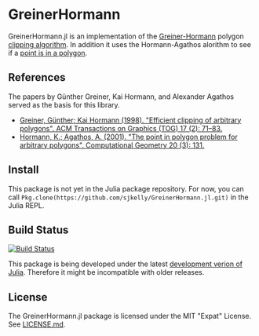 # GreinerHormann
GreinerHormann.jl is an implementation of the [Greiner-Hormann](https://en.wikipedia.org/wiki/Greiner-Hormann_clipping_algorithm) polygon [clipping algorithm](https://en.wikipedia.org/wiki/Clipping_%28computer_graphics%29). In addition it uses the Hormann-Agathos alorithm to see if a [point is in a polygon](https://en.wikipedia.org/wiki/Point_in_polygon).

## References
The papers by Günther Greiner, Kai Hormann, and Alexander Agathos served as the basis for this library.

* [Greiner, Günther; Kai Hormann (1998). "Efficient clipping of arbitrary polygons". ACM Transactions on Graphics (TOG) 17 (2): 71–83.](http://dl.acm.org/citation.cfm?id=274364)
* [Hormann, K.; Agathos, A. (2001). "The point in polygon problem for arbitrary polygons". Computational Geometry 20 (3): 131. ](http://www.sciencedirect.com/science/article/pii/S0925772101000128)


## Install
This package is not yet in the Julia package repository. For now, you can call ```Pkg.clone(https://github.com/sjkelly/GreinerHormann.jl.git)``` in the Julia REPL.

## Build Status
[![Build Status](https://travis-ci.org/sjkelly/GreinerHormann.jl.svg?branch=master)](https://travis-ci.org/sjkelly/GreinerHormann.jl)

This package is being developed under the latest [development verion of Julia](https://github.com/julialang/julia). Therefore it might be incompatible with older releases.

## License
The GreinerHormann.jl package is licensed under the MIT "Expat" License. See [LICENSE.md](./LICENSE.md).
